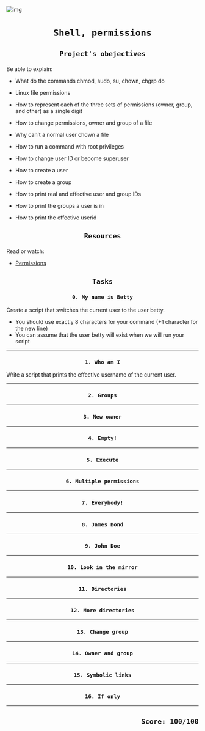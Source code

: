 ![img](http://2.bp.blogspot.com/-TfLl-0Uus0E/VvFlb4YrV1I/AAAAAAAABmo/Zg1CfFww2eI0T0DpMv-wKzNFNsLaAOFeA/s1600/permissions-01.png)

# <p align=center >`Shell, permissions`</p>
## <p align=center> `Project's obejectives` </p>
Be able to explain:
- What do the commands chmod, sudo, su, chown, chgrp do
- Linux file permissions
- How to represent each of the three sets of permissions (owner, group, and other) as a single digit
- How to change permissions, owner and group of a file
- Why can’t a normal user chown a file
- How to run a command with root privileges
- How to change user ID or become superuser

- How to create a user
- How to create a group
- How to print real and effective user and group IDs
- How to print the groups a user is in
- How to print the effective userid

## <p align=center >`Resources`</p>
Read or watch:
- [Permissions](https://intranet.hbtn.io/rltoken/UL7cEzRpzknNKTQ-3-zH2w)

## <p align=center>`Tasks`</p>
### <p align=center>`0. My name is Betty`</p>
Create a script that switches the current user to the user betty.

- You should use exactly 8 characters for your command (+1 character for the new line)
- You can assume that the user betty will exist when we will run your script
-------------------------------------------------
### <p align=center>`1. Who am I`</p>
Write a script that prints the effective username of the current user.

-----------------------------------------------
### <p align=center>`2. Groups`</p>

-----------------------------------------------
### <p align=center>`3. New owner`</p>

-----------------------------------------------
### <p align=center>`4. Empty!`</p>

-----------------------------------------------
### <p align=center>`5. Execute`</p>

-----------------------------------------------
### <p align=center>`6. Multiple permissions`</p>

-----------------------------------------------
### <p align=center>`7. Everybody!`</p>

-----------------------------------------------
### <p align=center>`8. James Bond`</p>

-----------------------------------------------
### <p align=center>`9. John Doe`</p>

-----------------------------------------------
### <p align=center>`10. Look in the mirror`</p>

-----------------------------------------------
### <p align=center>`11. Directories`</p>

-----------------------------------------------
### <p align=center>`12. More directories`</p>

-----------------------------------------------
### <p align=center>`13. Change group`</p>

-----------------------------------------------
### <p align=center>`14. Owner and group`</p>

-----------------------------------------------
### <p align=center>`15. Symbolic links`</p>

-----------------------------------------------
### <p align=center>`16. If only`</p>

-----------------------------------------------
## <p align=right>`Score: 100/100`</p>
